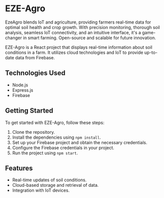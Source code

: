 # EZE-Agro

EzeAgro blends IoT and agriculture, providing farmers real-time data for optimal soil health and crop growth. With precision monitoring, thorough soil analysis, seamless IoT connectivity, and an intuitive interface, it's a game-changer in smart farming. Open-source and scalable for future innovation.

EZE-Agro is a React project that displays real-time information about soil conditions in a farm. It utilizes cloud technologies and IoT to provide up-to-date data from Firebase.

## Technologies Used

- Node.js
- Express.js
- Firebase

## Getting Started

To get started with EZE-Agro, follow these steps:

1. Clone the repository.
2. Install the dependencies using `npm install`.
3. Set up your Firebase project and obtain the necessary credentials.
4. Configure the Firebase credentials in your project.
5. Run the project using `npm start`.

## Features

- Real-time updates of soil conditions.
- Cloud-based storage and retrieval of data.
- Integration with IoT devices.
